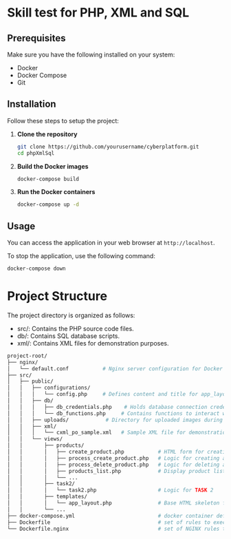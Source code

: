 # Skill test for PHP, XML and SQL

## Prerequisites

Make sure you have the following installed on your system:

- Docker
- Docker Compose
- Git

## Installation

Follow these steps to setup the project:

1. **Clone the repository**

    ```bash
    git clone https://github.com/yourusername/cyberplatform.git
    cd phpXmlSql
    ```

2. **Build the Docker images**

    ```bash
    docker-compose build
    ```

3. **Run the Docker containers**

    ```bash
    docker-compose up -d
    ```

## Usage

You can access the application in your web browser at `http://localhost`.

To stop the application, use the following command:

```bash
docker-compose down
```

# Project Structure

The project directory is organized as follows:

- src/: Contains the PHP source code files.
- db/: Contains SQL database scripts.
- xml/: Contains XML files for demonstration purposes.

```bash
project-root/
├── nginx/
│   └── default.conf           # Nginx server configuration for Docker
├── src/
│   ├── public/
│   │   ├── configurations/
│   │   │   └── config.php     # Defines content and title for app_layout.php
│   │   ├── db/
│   │   │   ├── db_credentials.php    # Holds database connection credentials
│   │   │   └── db_functions.php     # Contains functions to interact with the database
│   │   ├── uploads/            # Directory for uploaded images during product creation
│   │   ├── xml/
│   │   │   └── cxml_po_sample.xml   # Sample XML file for demonstration
│   │   └── views/
│   │       ├── products/
│   │       │   ├── create_product.php           # HTML form for creating a product
│   │       │   ├── process_create_product.php   # Logic for creating a product record
│   │       │   ├── process_delete_product.php   # Logic for deleting a product record
│   │       │   ├── products_list.php            # Display product list HTML
│   │       │   └── ...
│   │       ├── task2/
│   │       │   └── task2.php                    # Logic for TASK 2
│   │       ├── templates/
│   │       │   └── app_layout.php               # Base HTML skeleton for the application
│   │       └── ...
├── docker-compose.yml                           # docker container definitions
├── Dockerfile                                   # set of rules to execute in the docker container
└── Dockerfile.nginx                             # set of NGINX rules to execute in the docker container
```

